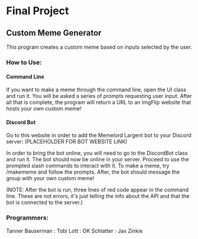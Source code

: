 # Final Project

## Custom Meme Generator

This program creates a custom meme based on inputs selected by the user.

### How to Use:
#### Command Line
If you want to make a meme through the command line, open the UI class and run it. You will be asked a 
series of prompts requesting user input. After all that is complete, the program will return a URL to an ImgFlip 
website that hosts your own custom meme!

#### Discord Bot
Go to this website in order to add the Memelord Largent bot to your Discord server: (PLACEHOLDER FOR BOT WEBSITE LINK)

In order to bring the bot online, you will need to go to the DiscordBot class and run it. The bot should now be
online in your server. Proceed to use the prompted slash commands to interact with it. To make a meme,
try /makememe and follow the prompts. After, the bot should message the group with your own custom meme!

(NOTE: After the bot is run, three lines of red code appear in the command line. These
are not errors, it's just telling the info about the API and that the bot is connected to the server.)


### Programmers:

Tanner Bauserman : Tobi Lott : OK Schlatter : Jax Zinkie